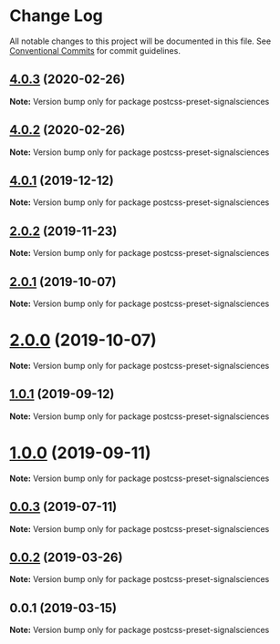 # Change Log

All notable changes to this project will be documented in this file.
See [Conventional Commits](https://conventionalcommits.org) for commit guidelines.

## [4.0.3](https://github.com/signalsciences/jsdx/compare/v4.0.2...v4.0.3) (2020-02-26)

**Note:** Version bump only for package postcss-preset-signalsciences

## [4.0.2](https://github.com/signalsciences/jsdx/compare/v4.0.1...v4.0.2) (2020-02-26)

**Note:** Version bump only for package postcss-preset-signalsciences

## [4.0.1](https://github.com/signalsciences/jsdx/compare/v0.0.6...v4.0.1) (2019-12-12)

**Note:** Version bump only for package postcss-preset-signalsciences

## [2.0.2](https://github.com/signalsciences/jsdx/compare/postcss-preset-signalsciences@2.0.1...postcss-preset-signalsciences@2.0.2) (2019-11-23)

**Note:** Version bump only for package postcss-preset-signalsciences

## [2.0.1](https://github.com/signalsciences/jsdx/compare/postcss-preset-signalsciences@2.0.0...postcss-preset-signalsciences@2.0.1) (2019-10-07)

**Note:** Version bump only for package postcss-preset-signalsciences

# [2.0.0](https://github.com/signalsciences/jsdx/compare/postcss-preset-signalsciences@1.0.1...postcss-preset-signalsciences@2.0.0) (2019-10-07)

**Note:** Version bump only for package postcss-preset-signalsciences

## [1.0.1](https://github.com/signalsciences/jsdx/compare/postcss-preset-signalsciences@1.0.0...postcss-preset-signalsciences@1.0.1) (2019-09-12)

**Note:** Version bump only for package postcss-preset-signalsciences

# [1.0.0](https://github.com/signalsciences/jsdx/compare/postcss-preset-signalsciences@0.0.3...postcss-preset-signalsciences@1.0.0) (2019-09-11)

**Note:** Version bump only for package postcss-preset-signalsciences

## [0.0.3](https://github.com/signalsciences/jsdx/compare/postcss-preset-signalsciences@0.0.2...postcss-preset-signalsciences@0.0.3) (2019-07-11)

**Note:** Version bump only for package postcss-preset-signalsciences

## [0.0.2](https://github.com/signalsciences/jsdx/compare/postcss-preset-signalsciences@0.0.1...postcss-preset-signalsciences@0.0.2) (2019-03-26)

**Note:** Version bump only for package postcss-preset-signalsciences

## 0.0.1 (2019-03-15)

**Note:** Version bump only for package postcss-preset-signalsciences
